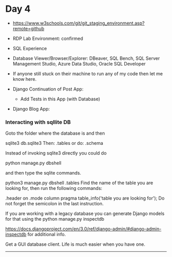 # Day 4

- https://www.w3schools.com/git/git_staging_environment.asp?remote=github 
- RDP Lab Environment: confirmed
- SQL Experience
- Database Viewer/Browser/Explorer: DBeaver, SQL Bench, SQL Server Management Studio, Azure Data Studio, Oracle SQL Developer 
- If anyone still stuck on their machine to run any of my code then let me know here.

- Django Continuation of Post App:
    - Add Tests in this App (with Database)

-  Django Blog App:

### Interacting with sqllite DB
Goto the folder where the database is and then

sqlite3  db.sqlite3
Then:
.tables
or do:
.schema

Instead of invoking sqlite3 directly you could do

python manage.py dbshell 

and then type the sqlite commands.

python3 manage.py dbshell
.tables
Find the name of the table you are looking for, then run the following commands:

.header on
.mode column
pragma table_info('table you are looking for');
Do not forget the semicolon in the last instruction.

If you are working with a legacy database you can generate Django models for that using the
 python manage.py inspectdb

https://docs.djangoproject.com/en/3.0/ref/django-admin/#django-admin-inspectdb for additional info.

Get a GUI database client. Life is much easier when you have one.

--- 